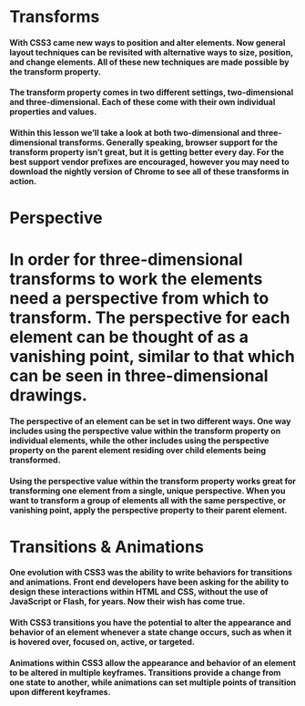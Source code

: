 # Transforms

#### With CSS3 came new ways to position and alter elements. Now general layout techniques can be revisited with alternative ways to size, position, and change elements. All of these new techniques are made possible by the transform property.

#### The transform property comes in two different settings, two-dimensional and three-dimensional. Each of these come with their own individual properties and values.

#### Within this lesson we’ll take a look at both two-dimensional and three-dimensional transforms. Generally speaking, browser support for the transform property isn’t great, but it is getting better every day. For the best support vendor prefixes are encouraged, however you may need to download the nightly version of Chrome to see all of these transforms in action.
# Perspective
# In order for three-dimensional transforms to work the elements need a perspective from which to transform. The perspective for each element can be thought of as a vanishing point, similar to that which can be seen in three-dimensional drawings.

#### The perspective of an element can be set in two different ways. One way includes using the perspective value within the transform property on individual elements, while the other includes using the perspective property on the parent element residing over child elements being transformed.


#### Using the perspective value within the transform property works great for transforming one element from a single, unique perspective. When you want to transform a group of elements all with the same perspective, or vanishing point, apply the perspective property to their parent element.

# Transitions & Animations

#### One evolution with CSS3 was the ability to write behaviors for transitions and animations. Front end developers have been asking for the ability to design these interactions within HTML and CSS, without the use of JavaScript or Flash, for years. Now their wish has come true.

#### With CSS3 transitions you have the potential to alter the appearance and behavior of an element whenever a state change occurs, such as when it is hovered over, focused on, active, or targeted.

#### Animations within CSS3 allow the appearance and behavior of an element to be altered in multiple keyframes. Transitions provide a change from one state to another, while animations can set multiple points of transition upon different keyframes.
